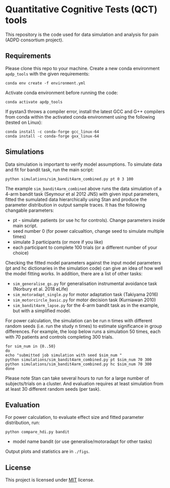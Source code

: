 # Quantitative Cognitive Tests (QCT) tools

This repository is the code used for data simulation and analysis for pain (ADPD consortium project).

## Requirements

Please clone this repo to your machine. Create a new conda environment `apdp_tools` with the given requirements:

```setup
conda env create -f environment.yml
```

Activate conda environment before running the code:

```setup
conda activate apdp_tools
```

If pystan3 throws a compiler error, install the latest GCC and G++ compilers from conda within the activated conda environment using the following (tested on Linux):

```setup
conda install -c conda-forge gcc_linux-64
conda install -c conda-forge gxx_linux-64
```
   
## Simulations

Data simulation is important to verify model assumptions. To simulate data and fit for bandit task, run the main script:

```train
python simulations/sim_bandit4arm_combined.py pt 0 3 100
```

The example `sim_bandit4arm_combined` above runs the data simulation of a 4-arm bandit task (Seymour et al 2012 JNS) with given input parameters, fitted the sumulated data hierarchically using Stan and produce the parameter distribution in output sample traces. It has the following changable parameters:

* pt - simulate patients (or use hc for controls). Change parameters inside main script.
* seed number 0 (for power calcualtion, change seed to simulate multiple times)
* simulate 3 participants (or more if you like)
* each participant to complete 100 trials (or a different number of your choice)

Checking the fitted model parameters against the input model parameters (pt and hc dictionaries in the simulation code) can give an idea of how well the model fitting works. In addition, there are a list of other tasks:
* `sim_generalise_gs.py` for generalisation instrumental avoidance task (Norbury et al. 2018 eLife)
* `sim_motoradapt_single.py` for motor adaptation task (Takiyama 2016)
* `sim_motorcircle_basic.py` for motor decision task (Kurniawan 2010)
* `sim_bandit4arm_lapse.py` for the 4-arm bandit task as in the example, but with a simplified model.

For power calculation, the simulation can be run n times with different random seeds (i.e. run the study n times) to estimate significance in group differences. For example, the loop below runs a simulation 50 times, each with 70 patients and controls completing 300 trials.

```
for sim_num in {0..50}
do
echo "submitted job simulation with seed $sim_num "
python simulations/sim_bandit4arm_combined.py pt $sim_num 70 300
python simulations/sim_bandit4arm_combined.py hc $sim_num 70 300
done
```

Please note Stan can take several hours to run for a large number of subjects/trials on a cluster. And evaluation requires at least simulation from at least 30 different random seeds (per task).

## Evaluation

For power calculation, to evaluate effect size and fitted parameter distribution, run:

```eval
python compare_hdi.py bandit
```

* model name bandit (or use generalise/motoradapt for other tasks)
  
Output plots and statistics are in `./figs`.

## License

This project is licensed under [MIT](https://opensource.org/licenses/MIT) license.